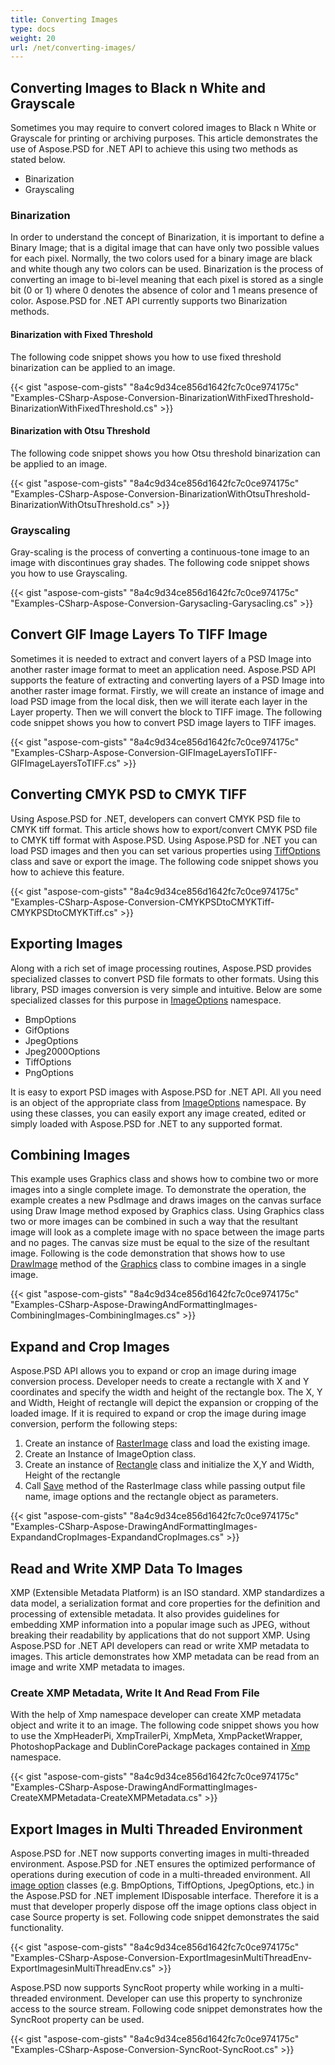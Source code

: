 ```yaml
---
title: Converting Images
type: docs
weight: 20
url: /net/converting-images/
---
```


## **Converting Images to Black n White and Grayscale**
Sometimes you may require to convert colored images to Black n White or Grayscale for printing or archiving purposes. This article demonstrates the use of Aspose.PSD for .NET API to achieve this using two methods as stated below.

- Binarization
- Grayscaling
### **Binarization**
In order to understand the concept of Binarization, it is important to define a Binary Image; that is a digital image that can have only two possible values for each pixel. Normally, the two colors used for a binary image are black and white though any two colors can be used. Binarization is the process of converting an image to bi-level meaning that each pixel is stored as a single bit (0 or 1) where 0 denotes the absence of color and 1 means presence of color. Aspose.PSD for .NET API currently supports two Binarization methods.
#### **Binarization with Fixed Threshold**
The following code snippet shows you how to use fixed threshold binarization can be applied to an image.



{{< gist "aspose-com-gists" "8a4c9d34ce856d1642fc7c0ce974175c" "Examples-CSharp-Aspose-Conversion-BinarizationWithFixedThreshold-BinarizationWithFixedThreshold.cs" >}}


#### **Binarization with Otsu Threshold**
The following code snippet shows you how Otsu threshold binarization can be applied to an image.



{{< gist "aspose-com-gists" "8a4c9d34ce856d1642fc7c0ce974175c" "Examples-CSharp-Aspose-Conversion-BinarizationWithOtsuThreshold-BinarizationWithOtsuThreshold.cs" >}}


### **Grayscaling**
Gray-scaling is the process of converting a continuous-tone image to an image with discontinues gray shades. The following code snippet shows you how to use Grayscaling.



{{< gist "aspose-com-gists" "8a4c9d34ce856d1642fc7c0ce974175c" "Examples-CSharp-Aspose-Conversion-Garysacling-Garysacling.cs" >}}
## **Convert GIF Image Layers To TIFF Image**
Sometimes it is needed to extract and convert layers of a PSD Image into another raster image format to meet an application need. Aspose.PSD API supports the feature of extracting and converting layers of a PSD Image into another raster image format. Firstly, we will create an instance of image and load PSD image from the local disk, then we will iterate each layer in the Layer property. Then we will convert the block to TIFF image. The following code snippet shows you how to convert PSD image layers to TIFF images.



{{< gist "aspose-com-gists" "8a4c9d34ce856d1642fc7c0ce974175c" "Examples-CSharp-Aspose-Conversion-GIFImageLayersToTIFF-GIFImageLayersToTIFF.cs" >}}
## **Converting CMYK PSD to CMYK TIFF**
Using Aspose.PSD for .NET, developers can convert CMYK PSD file to CMYK tiff format. This article shows how to export/convert CMYK PSD file to CMYK tiff format with Aspose.PSD. Using Aspose.PSD for .NET you can load PSD images and then you can set various properties using [TiffOptions](https://apireference.aspose.com/psd/net/aspose.psd.imageoptions/tiffoptions) class and save or export the image. The following code snippet shows you how to achieve this feature.



{{< gist "aspose-com-gists" "8a4c9d34ce856d1642fc7c0ce974175c" "Examples-CSharp-Aspose-Conversion-CMYKPSDtoCMYKTiff-CMYKPSDtoCMYKTiff.cs" >}}
## **Exporting Images**
Along with a rich set of image processing routines, Aspose.PSD provides specialized classes to convert PSD file formats to other formats. Using this library, PSD images conversion is very simple and intuitive. Below are some specialized classes for this purpose in [ImageOptions](https://apireference.aspose.com/psd/net/aspose.psd.imageoptions) namespace.

- BmpOptions
- GifOptions
- JpegOptions
- Jpeg2000Options
- TiffOptions
- PngOptions

It is easy to export PSD images with Aspose.PSD for .NET API. All you need is an object of the appropriate class from [ImageOptions](https://apireference.aspose.com/psd/net/aspose.psd.imageoptions) namespace. By using these classes, you can easily export any image created, edited or simply loaded with Aspose.PSD for .NET to any supported format.
## **Combining Images**
This example uses Graphics class and shows how to combine two or more images into a single complete image. To demonstrate the operation, the example creates a new PsdImage and draws images on the canvas surface using Draw Image method exposed by Graphics class. Using Graphics class two or more images can be combined in such a way that the resultant image will look as a complete image with no space between the image parts and no pages. The canvas size must be equal to the size of the resultant image. Following is the code demonstration that shows how to use [DrawImage](https://apireference.aspose.com/psd/net/aspose.psd/graphics/methods/drawimage/index) method of the [Graphics](https://apireference.aspose.com/psd/net/aspose.psd/graphics) class to combine images in a single image.



{{< gist "aspose-com-gists" "8a4c9d34ce856d1642fc7c0ce974175c" "Examples-CSharp-Aspose-DrawingAndFormattingImages-CombiningImages-CombiningImages.cs" >}}
## **Expand and Crop Images**
Aspose.PSD API allows you to expand or crop an image during image conversion process. Developer needs to create a rectangle with X and Y coordinates and specify the width and height of the rectangle box. The X, Y and Width, Height of rectangle will depict the expansion or cropping of the loaded image. If it is required to expand or crop the image during image conversion, perform the following steps:

1. Create an instance of [RasterImage](https://apireference.aspose.com/psd/net/aspose.psd/rasterimage) class and load the existing image.
1. Create an Instance of ImageOption class.
1. Create an instance of [Rectangle](https://apireference.aspose.com/psd/net/aspose.psd/rectangle) class and initialize the X,Y and Width, Height of the rectangle
1. Call [Save](https://apireference.aspose.com/psd/net/aspose.psd/rasterimage/methods/save/index) method of the RasterImage class while passing output file name, image options and the rectangle object as parameters.

{{< gist "aspose-com-gists" "8a4c9d34ce856d1642fc7c0ce974175c" "Examples-CSharp-Aspose-DrawingAndFormattingImages-ExpandandCropImages-ExpandandCropImages.cs" >}}
## **Read and Write XMP Data To Images**
XMP (Extensible Metadata Platform) is an ISO standard. XMP standardizes a data model, a serialization format and core properties for the definition and processing of extensible metadata. It also provides guidelines for embedding XMP information into a popular image such as JPEG, without breaking their readability by applications that do not support XMP. Using Aspose.PSD for .NET API developers can read or write XMP metadata to images. This article demonstrates how XMP metadata can be read from an image and write XMP metadata to images.
### **Create XMP Metadata, Write It And Read From File**
With the help of Xmp namespace developer can create XMP metadata object and write it to an image. The following code snippet shows you how to use the XmpHeaderPi, XmpTrailerPi, XmpMeta, XmpPacketWrapper, PhotoshopPackage and DublinCorePackage packages contained in [Xmp](https://apireference.aspose.com/psd/net/aspose.psd.xmp) namespace.



{{< gist "aspose-com-gists" "8a4c9d34ce856d1642fc7c0ce974175c" "Examples-CSharp-Aspose-DrawingAndFormattingImages-CreateXMPMetadata-CreateXMPMetadata.cs" >}}
## **Export Images in Multi Threaded Environment**
Aspose.PSD for .NET now supports converting images in multi-threaded environment. Aspose.PSD for .NET ensures the optimized performance of operations during execution of code in a multi-threaded environment. All [image option](https://apireference.aspose.com/psd/net/aspose.psd.imageoptions) classes (e.g. BmpOptions, TiffOptions, JpegOptions, etc.) in the Aspose.PSD for .NET implement IDisposable interface. Therefore it is a must that developer properly dispose off the image options class object in case Source property is set. Following code snippet demonstrates the said functionality.



{{< gist "aspose-com-gists" "8a4c9d34ce856d1642fc7c0ce974175c" "Examples-CSharp-Aspose-Conversion-ExportImagesinMultiThreadEnv-ExportImagesinMultiThreadEnv.cs" >}}



Aspose.PSD now supports SyncRoot property while working in a multi-threaded environment. Developer can use this property to synchronize access to the source stream. Following code snippet demonstrates how the SyncRoot property can be used.



{{< gist "aspose-com-gists" "8a4c9d34ce856d1642fc7c0ce974175c" "Examples-CSharp-Aspose-Conversion-SyncRoot-SyncRoot.cs" >}}
